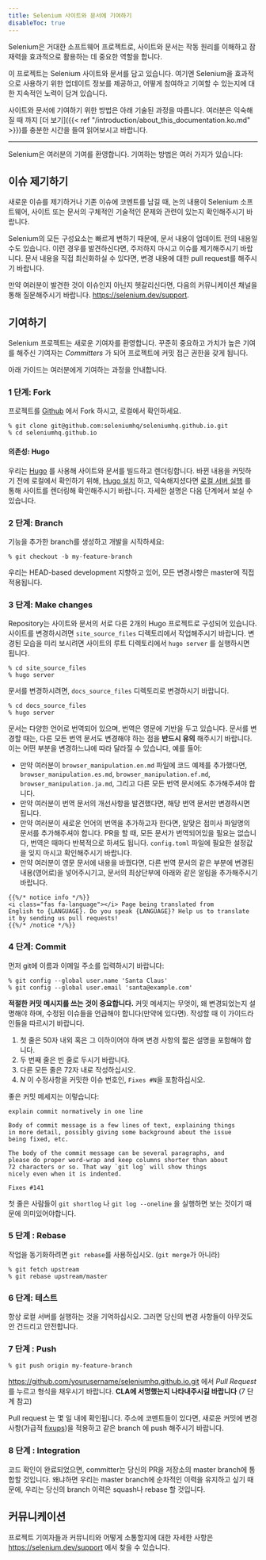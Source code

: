```yaml
---
title: Selenium 사이트와 문서에 기여하기
disableToc: true
---
```


Selenium은 거대한 소프트웨어 프로젝트로, 사이트와 문서는 작동 원리를 이해하고 잠재력을 효과적으로 활용하는 데 중요한 역할을 합니다.

이 프로젝트는 Selenium 사이트와 문서를 담고 있습니다.
여기엔 Selenium을 효과적으로 사용하기 위한 업데이트 정보를 제공하고, 어떻게 참여하고 기여할 수 있는지에 대한 지속적인 노력이 담겨 있습니다.

사이트와 문서에 기여하기 위한 방법은 아래 기술된 과정을 따릅니다. 여러분은 익숙해질 때 까지
[더 보기]({{< ref "/introduction/about_this_documentation.ko.md" >}})를 충분한 시간을 들여 읽어보시고 바랍니다.

---

Selenium은 여러분의 기여를 환영합니다. 기여하는 방법은 여러 가지가 있습니다:

## 이슈 제기하기

새로운 이슈를 제기하거나 기존 이슈에 코멘트를 남길 때, 논의 내용이 Selenium 소프트웨어, 사이트 또는 문서의 구체적인 기술적인 문제와 관련이 있는지 확인해주시기 바랍니다.

Selenium의 모든 구성요소는 빠르게 변하기 때문에, 문서 내용이 업데이트 전의 내용일 수도 있습니다.
이런 경우를 발견하신다면, 주저하지 마시고 이슈를 제기해주시기 바랍니다.
문서 내용을 직접 최신화하실 수 있다면, 변경 내용에 대한 pull request를 해주시기 바랍니다.

만약 여러분이 발견한 것이 이슈인지 아닌지 헷갈리신다면,
다음의 커뮤니케이션 채널을 통해 질문해주시기 바랍니다.
https://selenium.dev/support.

## 기여하기

Selenium 프로젝트는 새로운 기여자를 환영합니다. 꾸준히 중요하고 가치가 높은 기여를 해주신 기여자는 _Committers_ 가 되어 프로젝트에 커밋 접근 권한을 갖게 됩니다.

아래 가이드는 여러분에게 기여하는 과정을 안내합니다.

### 1 단계: Fork

프로젝트를 [Github](https://github.com/seleniumhq/seleniumhq.github.io) 에서 Fork 하시고,
로컬에서 확인하세요.

```shell
% git clone git@github.com:seleniumhq/seleniumhq.github.io.git
% cd seleniumhq.github.io
```

#### 의존성: Hugo

우리는 [Hugo](https://gohugo.io/) 를 사용해 사이트와 문서를 빌드하고 렌더링합니다.
바뀐 내용을 커밋하기 전에 로컬에서 확인하기 위해,
[Hugo 설치](https://gohugo.io/getting-started/installing/) 하고, 익숙해지셨다면 [로컬 서버 실행](https://gohugo.io/getting-started/usage/#livereload)
를 통해 사이트를 렌더링해 확인해주시기 바랍니다. 자세한 설명은 다음 단계에서 보실 수 있습니다.

### 2 단계: Branch

기능을 추가한 branch를 생성하고 개발을 시작하세요:

```shell
% git checkout -b my-feature-branch
```

우리는 HEAD-based development 지향하고 있어, 모든 변경사항은 master에 직접 적용됩니다.

### 3 단계: Make changes

Repository는 사이트와 문서의 서로 다른 2개의 Hugo 프로젝트로 구성되어 있습니다.
사이트를 변경하시려면 `site_source_files` 디렉토리에서 작업해주시기 바랍니다.
변경된 모습을 미리 보시려면 사이트의 루트 디렉토리에서 `hugo server` 를 실행하시면 됩니다.

```shell
% cd site_source_files
% hugo server
```

문서를 변경하시려면, `docs_source_files` 디렉토리로 변경하시기 바랍니다. 

```shell
% cd docs_source_files
% hugo server
```

문서는 다양한 언어로 번역되어 있으며, 번역은 영문에 기반을 두고 있습니다.
문서를 변경할 때는, 다른 모든 번역 문서도 변경해야 하는 점을 **반드시 유의** 해주시기 바랍니다.
이는 어떤 부분을 변경하느냐에 따라 달라질 수 있습니다, 예를 들어:
 
* 만약 여러분이 `browser_manipulation.en.md` 파일에 코드 예제를 추가했다면,
`browser_manipulation.es.md`, `browser_manipulation.ef.md`, 
`browser_manipulation.ja.md`, 그리고 다른 모든 번역 문서에도 추가해주셔야 합니다.
* 만약 여러분이 번역 문서의 개선사항을 발견했다면,
해당 번역 문서만 변경하시면 됩니다.
* 만약 여러분이 새로운 언어의 번역을 추가하고자 한다면, 알맞은 접미사 파일명의 문서를 추가해주셔야 합니다. PR을 할 때, 모든 문서가 번역되어있을 필요는 없습니다, 번역은 때마다 반복적으로 하셔도 됩니다. `config.toml` 파일에 필요한 설정값을 잊지 마시고 확인해주시기 바랍니다.
* 만약 여러분이 영문 문서에 내용을 바꿨다면, 다른 번역 문서의 같은 부분에 변경된 내용(영어로)을 넣어주시기고, 문서의 최상단부에 아래와 같은 알림을 추가해주시기 바랍니다.


```
{{%/* notice info */%}}
<i class="fas fa-language"></i> Page being translated from 
English to {LANGUAGE}. Do you speak {LANGUAGE}? Help us to translate
it by sending us pull requests!
{{%/* /notice */%}}
```

### 4 단계: Commit

먼저 git에 이름과 이메일 주소를 입력하시기 바랍니다:

```shell
% git config --global user.name 'Santa Claus'
% git config --global user.email 'santa@example.com'
```

**적절한 커밋 메시지를 쓰는 것이 중요합니다.** 커밋 메세지는
무엇이, 왜 변경되었는지 설명해야 하며, 수정된 이슈들을 언급해야 합니다(만약에 있다면).
작성할 때 이 가이드라인들을 따르시기 바랍니다.

1. 첫 줄은 50자 내외 혹은 그 이하이어야 하며 변경 사항의 짧은 설명을 포함해야 합니다.  
2. 두 번째 줄은 빈 줄로 두시기 바랍니다. 
3. 다른 모든 줄은 72자 내로 작성하십시오. 
4. _N_ 이 수정사항을 커밋한 이슈 번호인, `Fixes #N`을 포함하십시오.  


좋은 커밋 메세지는 이렇습니다:

```text
explain commit normatively in one line

Body of commit message is a few lines of text, explaining things
in more detail, possibly giving some background about the issue
being fixed, etc.

The body of the commit message can be several paragraphs, and
please do proper word-wrap and keep columns shorter than about
72 characters or so. That way `git log` will show things
nicely even when it is indented.

Fixes #141
```

첫 줄은 사람들이 `git shortlog` 나 `git log --oneline` 을 실행하면 보는 것이기 때문에 의미있어야합니다. 

### 5 단계 : Rebase

작업을 동기화하려면 `git rebase`를 사용하십시오. (`git merge`가 아니라)

```shell
% git fetch upstream
% git rebase upstream/master
```

### 6 단계: 테스트

항상 로컬 서버를 실행하는 것을 기억하십시오. 그러면 당신의 변경 사항들이 아무것도 안 건드리고 안전합니다. 

### 7 단계 : Push

```shell
% git push origin my-feature-branch
```

https://github.com/yourusername/seleniumhq.github.io.git 에서  _Pull Request_ 를 누르고 형식을 채우시기 바랍니다. **CLA에 서명했는지 나타내주시길 바랍니다** (7 단계 참고)

Pull request 는 몇 일 내에 확인됩니다. 주소에 코멘트들이 있다면, 새로운 커밋에 변경 사항(가급적
[fixups](http://git-scm.com/docs/git-commit))을 적용하고 같은 branch 에 push 해주시기 바랍니다. 

### 8 단계 : Integration

코드 확인이 완료되었으면, committer는 당신의 PR을 저장소의 master branch에 통합할 것입니다. 왜냐하면 우리는 master branch에 순차적인 이력을 유지하고 싶기 때문에, 우리는 당신의 branch 이력은 squash나 rebase 할 것입니다. 

## 커뮤니케이션


프로젝트 기여자들과 커뮤니티와 어떻게 소통할지에 대한 자세한 사항은 https://selenium.dev/support 에서 찾을 수 있습니다. 

